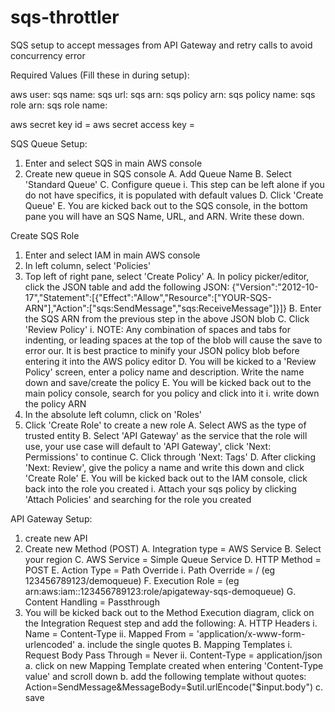 # sqs-throttler
SQS setup to accept messages from API Gateway and retry calls to avoid concurrency error

Required Values (Fill these in during setup):

aws user: 
sqs name: 
sqs url: 
sqs arn: 
sqs policy arn: 
sqs policy name: 
sqs role arn: 
sqs role name: 

aws secret key id = 
aws secret access key = 

SQS Queue Setup:
1. Enter and select SQS in main AWS console
2. Create new queue in SQS console
	A. Add Queue Name
	B. Select 'Standard Queue'
	C. Configure queue
		i. This step can be left alone if you do not have specifics, it is populated with default values
	D. Click 'Create Queue'
	E. You are kicked back out to the SQS console, in the bottom pane you will have an SQS Name, URL, and ARN. Write these down.

Create SQS Role
1. Enter and select IAM in main AWS console
2. In left column, select 'Policies'
3. Top left of right pane, select 'Create Policy'
	A. In policy picker/editor, click the JSON table and add the following JSON:
		{"Version":"2012-10-17","Statement":[{"Effect":"Allow","Resource":["YOUR-SQS-ARN"],"Action":["sqs:SendMessage","sqs:ReceiveMessage"]}]}
	B. Enter the SQS ARN from the previous step in the above JSON blob
	C. Click 'Review Policy'
		i. NOTE: Any combination of spaces and tabs for indenting, or leading spaces at the top of the blob will cause the save to error our.  It is best practice to minify your JSON policy blob before entering it into the AWS policy editor
	D. You will be kicked to a 'Review Policy' screen, enter a policy name and description. Write the name down and save/create the policy
	E. You will be kicked back out to the main policy console, search for you policy and click into it
		i. write down the policy ARN
4. In the absolute left column, click on 'Roles'
5. Click 'Create Role' to create a new role
	A. Select AWS as the type of trusted entity
	B. Select 'API Gateway' as the service that the role will use, your use case will default to 'API Gateway', click 'Next: Permissions' to continue
	C. Click through 'Next: Tags'
	D. After clicking 'Next: Review', give the policy a name and write this down and click 'Create Role'
	E. You will be kicked back out to the IAM console, click back into the role you created
		i. Attach your sqs policy by clicking 'Attach Policies' and searching for the role you created

API Gateway Setup:
1. create new API
2. Create new Method (POST)
	A. Integration type = AWS Service
	B. Select your region
	C. AWS Service = Simple Queue Service
	D. HTTP Method = POST
	E. Action Type = Path Override
		i. Path Override = <userid>/<sqs queue name> (eg 123456789123/demoqueue)
	F. Execution Role = <sqs role arn> (eg arn:aws:iam::123456789123:role/apigateway-sqs-demoqueue)
	G. Content Handling = Passthrough
3. You will be kicked back out to the Method Execution diagram, click on the Integration Request step and add the following:
	A. HTTP Headers
		i. Name = Content-Type
		ii. Mapped From = 'application/x-www-form-urlencoded'
			a. include the single quotes
	B. Mapping Templates
		i. Request Body Pass Through = Never
		ii. Content-Type = application/json
			a. click on new Mapping Template created when entering 'Content-Type value' and scroll down
			b. add the following template without quotes: Action=SendMessage&MessageBody=$util.urlEncode("$input.body")
			c. save
